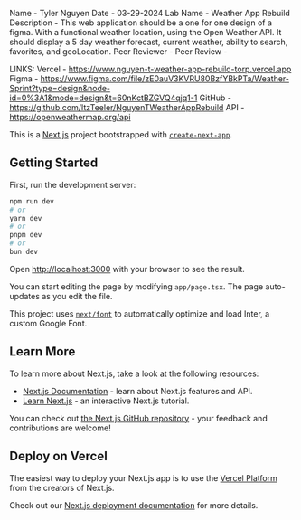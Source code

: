 Name - Tyler Nguyen
Date - 03-29-2024
Lab Name - Weather App Rebuild
Description - This web application should be a one for one design of a figma. With a functional weather location, using the Open Weather API.
It should display a 5 day weather forecast, current weather, ability to search, favorites, and geoLocation. 
Peer Reviewer - 
Peer Review -

LINKS:
Vercel - https://www.nguyen-t-weather-app-rebuild-torp.vercel.app
Figma - https://www.figma.com/file/zE0auV3KVRU80BzfYBkPTa/Weather-Sprint?type=design&node-id=0%3A1&mode=design&t=60nKctBZGVQ4qjq1-1
GitHub - https://github.com/ItzTeeler/NguyenTWeatherAppRebuild
API - https://openweathermap.org/api

This is a [Next.js](https://nextjs.org/) project bootstrapped with [`create-next-app`](https://github.com/vercel/next.js/tree/canary/packages/create-next-app).

## Getting Started

First, run the development server:

```bash
npm run dev
# or
yarn dev
# or
pnpm dev
# or
bun dev
```

Open [http://localhost:3000](http://localhost:3000) with your browser to see the result.

You can start editing the page by modifying `app/page.tsx`. The page auto-updates as you edit the file.

This project uses [`next/font`](https://nextjs.org/docs/basic-features/font-optimization) to automatically optimize and load Inter, a custom Google Font.

## Learn More

To learn more about Next.js, take a look at the following resources:

- [Next.js Documentation](https://nextjs.org/docs) - learn about Next.js features and API.
- [Learn Next.js](https://nextjs.org/learn) - an interactive Next.js tutorial.

You can check out [the Next.js GitHub repository](https://github.com/vercel/next.js/) - your feedback and contributions are welcome!

## Deploy on Vercel

The easiest way to deploy your Next.js app is to use the [Vercel Platform](https://vercel.com/new?utm_medium=default-template&filter=next.js&utm_source=create-next-app&utm_campaign=create-next-app-readme) from the creators of Next.js.

Check out our [Next.js deployment documentation](https://nextjs.org/docs/deployment) for more details.
